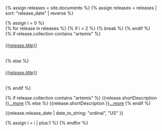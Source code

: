 {% assign releases = site.documents %} {% assign releases = releases | sort: "release_date" | reverse %}
 <div class="row align-middle">
{% assign i = 0 %}
<div class="card-group">
{% for release in releases %} {% if i > 2 %} {% break %} {% endif %}
<div class="card card-grey-small">
<div class="card-body ml-0 p-2">
{% if release.collection contains "artemis" %}
    <h6 class="card-title"><a class="text-blue" href="{{site.baseurl}}/components/artemis/download/">{{release.title}}</a></h6>
{% else %}
    <h6 class="card-title"><a class="text-blue" href="{{release.url}}">{{release.title}}</a></h6>
{% endif %}

{% if release.collection contains "artemis" %}
    {{release.shortDescription }}<a style="display: unset;" class="nav-link pl-0 ml-0" href="{{site.baseurl}}/components/artemis/download/">...more</a>
{% else %}
    {{release.shortDescription }}<a style="display: unset;" class="nav-link pl-0 ml-0" href="{{release.url}}">...more</a>
{% endif %}
    <p class="small text-muted text-right font-italic mb-0">{{release.release_date | date_to_string: "ordinal", "US" }}</p>
</div>
</div>
{% assign i = i | plus:1 %}
{% endfor %}
</div>
</div>
